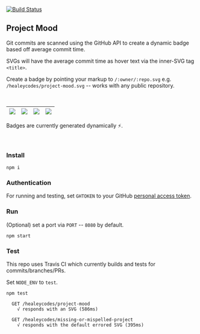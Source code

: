 [![Build Status](https://travis-ci.org/healeycodes/project-mood.svg?branch=master)](https://travis-ci.org/healeycodes/project-mood)

## Project Mood

Git commits are scanned using the GitHub API to create a dynamic badge based off average commit time.

SVGs will have the average commit time as hover text via the inner-SVG tag `<title>`.

Create a badge by pointing your markup to `/:owner/:repo.svg` e.g. `/healeycodes/project-mood.svg` -- works with any public repository.

<br>

| ![](https://github.com/healeycodes/project-mood/blob/master/samples/project%20mood-morning.svg) | ![](https://github.com/healeycodes/project-mood/blob/master/samples/project%20mood-day-time.svg) | ![](https://github.com/healeycodes/project-mood/blob/master/samples/project%20mood-twilight.svg) | ![](https://github.com/healeycodes/project-mood/blob/master/samples/project%20mood-night-time.svg)
| - | - | - | -

Badges are currently generated dynamically ⚡.

<br>

### Install

`npm i`

### Authentication

For running and testing, set `GHTOKEN` to your GitHub [personal access token](https://github.com/settings/tokens).

### Run

(Optional) set a port via `PORT` -- `8080` by default.

`npm start`

### Test

This repo uses Travis CI which currently builds and tests for commits/branches/PRs.

Set `NODE_ENV` to `test`.

`npm test`

```
  GET /healeycodes/project-mood
    √ responds with an SVG (586ms)

  GET /healeycodes/missing-or-mispelled-project
    √ responds with the default errored SVG (395ms)
```
